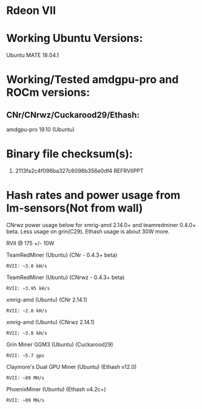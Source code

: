 # Rdeon VII
# Working Ubuntu Versions:

Ubuntu MATE 18.04.1

# Working/Tested amdgpu-pro and ROCm versions:

CNr/CNrwz/Cuckarood29/Ethash:
---------------------

amdgpu-pro 19.10 (Ubuntu)


# Binary file checksum(s):
1.   2113fa2c4f096ba327c6098b356e0df4  REFRVIIPPT

# Hash rates and power usage from lm-sensors(Not from wall)

CNrwz power usage below for xmrig-amd 2.14.0+ and teamredminer 0.4.0+ beta.  Less usage on grin(C29).  Ethash usage is about 30W more.

RVII @ 175 +/- 10W


TeamRedMiner (Ubuntu) (CNr - 0.4.3+ beta)

    RVII: ~3.0 kH/s

TeamRedMiner (Ubuntu) (CNrwz - 0.4.3+ beta)

    RVII: ~3.95 kH/s


xmrig-amd (Ubuntu) (CNr 2.14.1)

    RVII: ~2.8 kH/s


xmrig-amd (Ubuntu) (CNrwz 2.14.1)

    RVII: ~3.8 kH/s

Grin Miner GGM3 (Ubuntu) (Cuckarood29)

    RVII: ~5.7 gps

Claymore's Dual GPU Miner (Ubuntu) (Ethash v12.0)

    RVII: ~89 MH/s

PhoenixMiner (Ubuntu) (Ethash v4.2c+)

    RVII: ~89 MH/s

